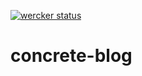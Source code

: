 [![wercker status](https://app.wercker.com/status/48144e0eab0742c4e46d5bdc18987fa3/s/master "wercker status")](https://app.wercker.com/project/bykey/48144e0eab0742c4e46d5bdc18987fa3)

concrete-blog
=============